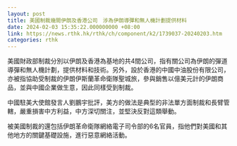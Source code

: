 ```yaml
---
layout: post
title: 美國制裁幾間伊朗及香港公司　涉為伊朗導彈和無人機計劃提供材料
date: 2024-02-03 15:35:22.000000000 +08:00
link: https://news.rthk.hk/rthk/ch/component/k2/1739037-20240203.htm
categories: rthk
---
```


美國財政部制裁分別以伊朗及香港為基地的共4間公司，指有關公司為伊朗的彈道導彈和無人機計劃，提供材料和技術。另外，設於香港的中國中油股份有限公司，亦被指協助受制裁的伊朗伊斯蘭革命衛隊聖城旅，參與銷售以億美元計的伊朗商品，並與中國企業做生意，因此同樣受到制裁。

中國駐美大使館發言人劉鵬宇批評，美方的做法是典型的非法單方面制裁和長臂管轄，嚴重損害中方利益，中方深切關注，並堅決反對這類舉動。

被美國制裁的還包括伊朗革命衛隊網絡電子司令部的6名官員，指他們對美國和其他地方的關鍵基礎設施，進行惡意網絡活動。
